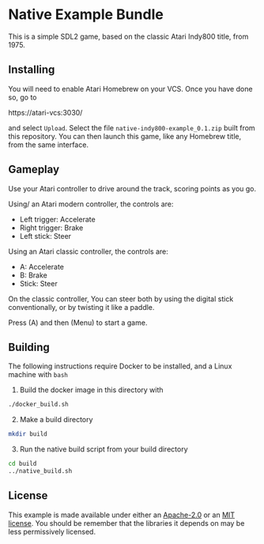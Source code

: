 # Native Example Bundle

This is a simple SDL2 game, based on the classic Atari Indy800 title,
from 1975.

## Installing

You will need to enable Atari Homebrew on your VCS. Once you have done
so, go to

  https://atari-vcs:3030/

and select `Upload`. Select the file `native-indy800-example_0.1.zip`
built from this repository. You can then launch this game, like any
Homebrew title, from the same interface.

## Gameplay

Use your Atari controller to drive around the track, scoring points
as you go. 

Using/ an Atari modern controller, the controls are:
- Left trigger: Accelerate
- Right trigger: Brake
- Left stick: Steer

Using an Atari classic controller, the controls are:
- A: Accelerate
- B: Brake
- Stick: Steer

On the classic controller, You can steer both by using the digital
stick conventionally, or by twisting it like a paddle.

Press (A) and then (Menu) to start a game.

## Building

The following instructions require Docker to be installed, and a Linux
machine with `bash`

1. Build the docker image in this directory with
```sh
./docker_build.sh
```

2. Make a build directory
```sh
mkdir build
```

3. Run the native build script from your build directory
```sh
cd build
../native_build.sh
```

## License

This example is made available under either an
[Apache-2.0](https://opensource.org/licenses/Apache-2.0) or an [MIT
license](https://opensource.org/licenses/MIT). You should be remember
that the libraries it depends on may be less permissively licensed.
